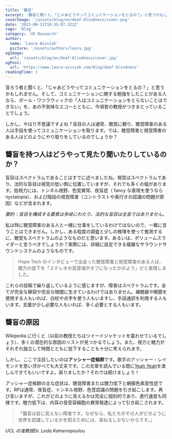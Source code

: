 ```yaml
---
title: '聾盲'
excerpt: '聾盲と聞くと、「じゃあどうやってコミュニケーションをとるの？」と思うかもしれません。そして、コミュニケーションに関する勉強をしたことがある人なら、ポール・ワツラウィックの「人はコミュニケーションをとらないことはできない」を、あの不気味なエコーとともに、今頃昔の教授がつきまとっていることでしょう。'
coverImage: '/assets/blog/en/deaf-blindness/cover.png'
date: '2023-09-21T10:35:07.322Z'
tags: 'Blog'
category: 'UX Research'
author:
  name: 'Laura Wissiak'
  picture: '/assets/authors/laura.jpg'
ogImage:
  url: '/assets/blog/en/deaf-blindness/cover.jpg'
ogPost:
  url: 'https://www.laura-wissiak.com/blog/deaf-blindness'
readingTime: 3
---
```


盲ろう者と聞くと、「じゃあどうやってコミュニケーションをとるの？」と思うかもしれません。そして、コミュニケーションに関する勉強をしたことがある人なら、ポール・ワツラウィックの「人はコミュニケーションをとらないことはできない」を、あの不気味なエコーとともに、今頃昔の教授がつきまとっていることでしょう。

しかし、やはり不思議ですよね？盲目の人は通常、聴覚に頼り、聴覚障害のある人は手話を使ってコミュニケーションを取ります。では、聴覚障害と視覚障害のある人はどのようにやり取りをしているのでしょうか？

## 聾盲を持つ人はどうやって見たり聞いたりしているのか？

盲目はスペクトラムであることはすでに述べましたね。視覚はスペクトラムであり、法的な盲目は視覚の低い側に位置していますが、それでも多くの幅があります。低視力には、トンネル視野、色覚異常、夜盲症（ fancy な表現を使うなら nyctalopia）、および階段の視覚障害（コントラストや奥行きの認識の問題が原因）などが含まれます。

_要約：盲目を構成する要素は多岐にわたり、法的な盲目は全盲ではありません。_

私は特に聴覚障害のある人と一緒に仕事をしているわけではないので、一概に言うことはできません。しかし、ある程度の調査と少しの推理を使って推測するに、聴覚もスペクトラムのようなものだと思います。あるいは、ボリュームスライダーと言うべきでしょうか？実際には、詳細に設定できる複雑なサラウンドサウンドシステムのようなものです。

> Hope Tech のインタビューで出会った聴覚障害と視覚障害のある人は、聴力の低下を「ステレオの高音域がオフになったかのよう」だと表現しました。

これらの投稿で繰り返しているように感じますが、障害はスペクトラムです。全てが完全な静寂や完全な暗闇に生きているわけではありません。補聴器や眼鏡を使用する人もいれば、白杖や点字を使う人もいますし、手話通訳を利用する人もいます。支援が少し必要な人もいれば、多く必要とする人もいます。

## 聾盲の原因

Wikipedia に行くと（以前の教授たちはツイードジャケットを震わせているでしょう）、多くの潜在的な原因のリストが見つかるでしょう。また、視力と聴力がそれぞれ独立して時間とともに低下することも十分に考えられます。

しかし、ここで注目したいのは**アッシャー症候群**です。歌手のアッシャー・レイモンドを思い浮かべても大丈夫です。この文章を読んでいる間に[Yeah Yeah](https://www.youtube.com/watch?v=ut71pbXxao0)を楽しんできてもいいですよ。戻りましたか？それでは続けましょう！

アッシャー症候群の主な症状は、聴覚障害または聴力低下と網膜色素変性症です。RPは通常、夜盲症、トンネル視野、色覚認識の問題を引き起こします。再び言いますが、これがどのように見えるかは完全に個別的であり、進行速度も同様です。聴力低下は、内耳の音受容細胞の異常発達によって引き起こされます。

> 「聾盲は目に見えない障害です。なぜなら、私たちがその人がどのように世界を認識しているかを知るためには、尋ねるしかないからです。」

_UCL の准教授Dr. Leda Kamenopoulou_
